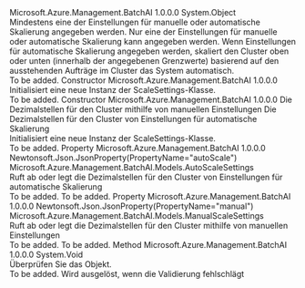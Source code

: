 <Type Name="ScaleSettings" FullName="Microsoft.Azure.Management.BatchAI.Models.ScaleSettings">
  <TypeSignature Language="C#" Value="public class ScaleSettings" />
  <TypeSignature Language="ILAsm" Value=".class public auto ansi beforefieldinit ScaleSettings extends System.Object" />
  <TypeSignature Language="DocId" Value="T:Microsoft.Azure.Management.BatchAI.Models.ScaleSettings" />
  <TypeSignature Language="VB.NET" Value="Public Class ScaleSettings" />
  <TypeSignature Language="F#" Value="type ScaleSettings = class" />
  <AssemblyInfo>
    <AssemblyName>Microsoft.Azure.Management.BatchAI</AssemblyName>
    <AssemblyVersion>1.0.0.0</AssemblyVersion>
  </AssemblyInfo>
  <Base>
    <BaseTypeName>System.Object</BaseTypeName>
  </Base>
  <Interfaces />
  <Docs>
    <summary>
            Mindestens eine der Einstellungen für manuelle oder automatische Skalierung angegeben werden. Nur eine der Einstellungen für manuelle oder automatische Skalierung kann angegeben werden. Wenn Einstellungen für automatische Skalierung angegeben werden, skaliert den Cluster oben oder unten (innerhalb der angegebenen Grenzwerte) basierend auf den ausstehenden Aufträge im Cluster das System automatisch.
            </summary>
    <remarks>To be added.</remarks>
  </Docs>
  <Members>
    <Member MemberName=".ctor">
      <MemberSignature Language="C#" Value="public ScaleSettings ();" />
      <MemberSignature Language="ILAsm" Value=".method public hidebysig specialname rtspecialname instance void .ctor() cil managed" />
      <MemberSignature Language="DocId" Value="M:Microsoft.Azure.Management.BatchAI.Models.ScaleSettings.#ctor" />
      <MemberSignature Language="VB.NET" Value="Public Sub New ()" />
      <MemberType>Constructor</MemberType>
      <AssemblyInfo>
        <AssemblyName>Microsoft.Azure.Management.BatchAI</AssemblyName>
        <AssemblyVersion>1.0.0.0</AssemblyVersion>
      </AssemblyInfo>
      <Parameters />
      <Docs>
        <summary>
            Initialisiert eine neue Instanz der ScaleSettings-Klasse.
            </summary>
        <remarks>To be added.</remarks>
      </Docs>
    </Member>
    <Member MemberName=".ctor">
      <MemberSignature Language="C#" Value="public ScaleSettings (Microsoft.Azure.Management.BatchAI.Models.ManualScaleSettings manual = null, Microsoft.Azure.Management.BatchAI.Models.AutoScaleSettings autoScale = null);" />
      <MemberSignature Language="ILAsm" Value=".method public hidebysig specialname rtspecialname instance void .ctor(class Microsoft.Azure.Management.BatchAI.Models.ManualScaleSettings manual, class Microsoft.Azure.Management.BatchAI.Models.AutoScaleSettings autoScale) cil managed" />
      <MemberSignature Language="DocId" Value="M:Microsoft.Azure.Management.BatchAI.Models.ScaleSettings.#ctor(Microsoft.Azure.Management.BatchAI.Models.ManualScaleSettings,Microsoft.Azure.Management.BatchAI.Models.AutoScaleSettings)" />
      <MemberSignature Language="VB.NET" Value="Public Sub New (Optional manual As ManualScaleSettings = null, Optional autoScale As AutoScaleSettings = null)" />
      <MemberSignature Language="F#" Value="new Microsoft.Azure.Management.BatchAI.Models.ScaleSettings : Microsoft.Azure.Management.BatchAI.Models.ManualScaleSettings * Microsoft.Azure.Management.BatchAI.Models.AutoScaleSettings -&gt; Microsoft.Azure.Management.BatchAI.Models.ScaleSettings" Usage="new Microsoft.Azure.Management.BatchAI.Models.ScaleSettings (manual, autoScale)" />
      <MemberType>Constructor</MemberType>
      <AssemblyInfo>
        <AssemblyName>Microsoft.Azure.Management.BatchAI</AssemblyName>
        <AssemblyVersion>1.0.0.0</AssemblyVersion>
      </AssemblyInfo>
      <Parameters>
        <Parameter Name="manual" Type="Microsoft.Azure.Management.BatchAI.Models.ManualScaleSettings" />
        <Parameter Name="autoScale" Type="Microsoft.Azure.Management.BatchAI.Models.AutoScaleSettings" />
      </Parameters>
      <Docs>
        <param name="manual">Die Dezimalstellen für den Cluster mithilfe von manuellen Einstellungen</param>
        <param name="autoScale">Die Dezimalstellen für den Cluster von Einstellungen für automatische Skalierung</param>
        <summary>
            Initialisiert eine neue Instanz der ScaleSettings-Klasse.
            </summary>
        <remarks>To be added.</remarks>
      </Docs>
    </Member>
    <Member MemberName="AutoScale">
      <MemberSignature Language="C#" Value="public Microsoft.Azure.Management.BatchAI.Models.AutoScaleSettings AutoScale { get; set; }" />
      <MemberSignature Language="ILAsm" Value=".property instance class Microsoft.Azure.Management.BatchAI.Models.AutoScaleSettings AutoScale" />
      <MemberSignature Language="DocId" Value="P:Microsoft.Azure.Management.BatchAI.Models.ScaleSettings.AutoScale" />
      <MemberSignature Language="VB.NET" Value="Public Property AutoScale As AutoScaleSettings" />
      <MemberSignature Language="F#" Value="member this.AutoScale : Microsoft.Azure.Management.BatchAI.Models.AutoScaleSettings with get, set" Usage="Microsoft.Azure.Management.BatchAI.Models.ScaleSettings.AutoScale" />
      <MemberType>Property</MemberType>
      <AssemblyInfo>
        <AssemblyName>Microsoft.Azure.Management.BatchAI</AssemblyName>
        <AssemblyVersion>1.0.0.0</AssemblyVersion>
      </AssemblyInfo>
      <Attributes>
        <Attribute>
          <AttributeName>Newtonsoft.Json.JsonProperty(PropertyName="autoScale")</AttributeName>
        </Attribute>
      </Attributes>
      <ReturnValue>
        <ReturnType>Microsoft.Azure.Management.BatchAI.Models.AutoScaleSettings</ReturnType>
      </ReturnValue>
      <Docs>
        <summary>
            Ruft ab oder legt die Dezimalstellen für den Cluster von Einstellungen für automatische Skalierung
            </summary>
        <value>To be added.</value>
        <remarks>To be added.</remarks>
      </Docs>
    </Member>
    <Member MemberName="Manual">
      <MemberSignature Language="C#" Value="public Microsoft.Azure.Management.BatchAI.Models.ManualScaleSettings Manual { get; set; }" />
      <MemberSignature Language="ILAsm" Value=".property instance class Microsoft.Azure.Management.BatchAI.Models.ManualScaleSettings Manual" />
      <MemberSignature Language="DocId" Value="P:Microsoft.Azure.Management.BatchAI.Models.ScaleSettings.Manual" />
      <MemberSignature Language="VB.NET" Value="Public Property Manual As ManualScaleSettings" />
      <MemberSignature Language="F#" Value="member this.Manual : Microsoft.Azure.Management.BatchAI.Models.ManualScaleSettings with get, set" Usage="Microsoft.Azure.Management.BatchAI.Models.ScaleSettings.Manual" />
      <MemberType>Property</MemberType>
      <AssemblyInfo>
        <AssemblyName>Microsoft.Azure.Management.BatchAI</AssemblyName>
        <AssemblyVersion>1.0.0.0</AssemblyVersion>
      </AssemblyInfo>
      <Attributes>
        <Attribute>
          <AttributeName>Newtonsoft.Json.JsonProperty(PropertyName="manual")</AttributeName>
        </Attribute>
      </Attributes>
      <ReturnValue>
        <ReturnType>Microsoft.Azure.Management.BatchAI.Models.ManualScaleSettings</ReturnType>
      </ReturnValue>
      <Docs>
        <summary>
            Ruft ab oder legt die Dezimalstellen für den Cluster mithilfe von manuellen Einstellungen
            </summary>
        <value>To be added.</value>
        <remarks>To be added.</remarks>
      </Docs>
    </Member>
    <Member MemberName="Validate">
      <MemberSignature Language="C#" Value="public virtual void Validate ();" />
      <MemberSignature Language="ILAsm" Value=".method public hidebysig newslot virtual instance void Validate() cil managed" />
      <MemberSignature Language="DocId" Value="M:Microsoft.Azure.Management.BatchAI.Models.ScaleSettings.Validate" />
      <MemberSignature Language="VB.NET" Value="Public Overridable Sub Validate ()" />
      <MemberSignature Language="F#" Value="abstract member Validate : unit -&gt; unit&#xA;override this.Validate : unit -&gt; unit" Usage="scaleSettings.Validate " />
      <MemberType>Method</MemberType>
      <AssemblyInfo>
        <AssemblyName>Microsoft.Azure.Management.BatchAI</AssemblyName>
        <AssemblyVersion>1.0.0.0</AssemblyVersion>
      </AssemblyInfo>
      <ReturnValue>
        <ReturnType>System.Void</ReturnType>
      </ReturnValue>
      <Parameters />
      <Docs>
        <summary>
            Überprüfen Sie das Objekt.
            </summary>
        <remarks>To be added.</remarks>
        <exception cref="T:Microsoft.Rest.ValidationException">
            Wird ausgelöst, wenn die Validierung fehlschlägt
            </exception>
      </Docs>
    </Member>
  </Members>
</Type>